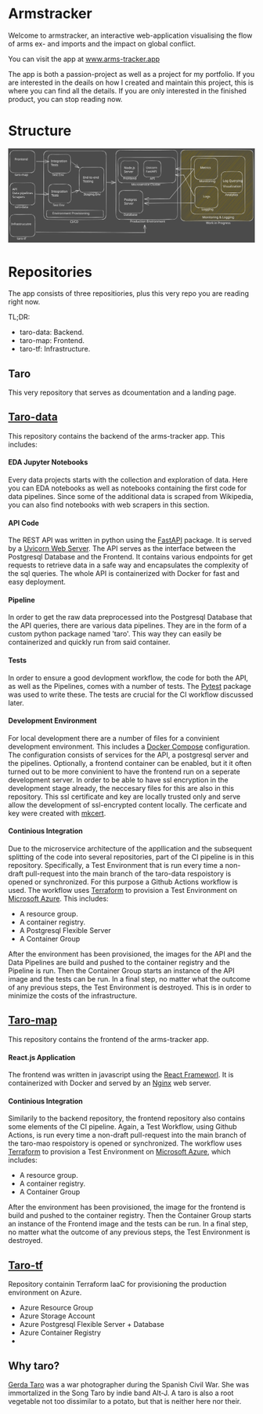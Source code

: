 <h1> Armstracker </h1>

Welcome to armstracker, an interactive web-application visualising the flow of arms ex- and imports and the impact on global conflict.

You can visit the app at <a href=https://www.arms-tracker.app>www.arms-tracker.app</a>

The app is both a passion-project as well as a project for my portfolio. 
If you are interested in the deails on how I created and maintain this project, this is where you can find all the details. 
If you are only interested in the finished product, you can stop reading now.

<h1>Structure</h1>
<img title="Project Structure" alt="This should be a really nice diagram of the project structure and workflow" src="images/taro-schema.svg">

<h1>Repositories</h1>
The app consists of three repositiories, plus this very repo you are reading right now.

TL;DR:
- taro-data: Backend.
- taro-map: Frontend.
- taro-tf: Infrastructure.

<h2>Taro</h2>
This very repository that serves as dcoumentation and a landing page.

<h2><a href=https://github.com/Kafkaese/taro-data>Taro-data</a></h2>
This repository contains the backend of the arms-tracker app. This includes:

<h4>EDA Jupyter Notebooks</h4>
Every data  projects  starts with the collection and exploration of data. Here you can EDA notebooks as well as notebooks containing the first code for data pipelines.
Since some of the additional data is scraped from Wikipedia, you can also find notebooks with web scrapers in this section.

<h4>API Code</h4>
The REST API was written in python using the <a href=https://fastapi.tiangolo.com/>FastAPI</a> package. It is served by a <a href=https://www.uvicorn.org/>Uvicorn Web Server</a>. The API serves as the interface between the Postgresql Database and the Frontend. It contains various endpoints for get requests to retrieve data in a safe way and encapsulates the complexity of the sql queries. The whole API is containerized with Docker for fast and easy deployment.

 <h4>Pipeline</h4>
 In order to get the raw data preprocessed into the Postgresql Database that the API queries, there are various data pipelines. They are in the form of a custom python package named 'taro'. This way they can easily be containerized and quickly run from said container.

 <h4>Tests</h4>
 In order to ensure a good devlopment workflow, the code for both the API, as well as the Pipelines, comes with a number of tests. The <a href=https://docs.pytest.org/en/7.4.x/>Pytest</a> package was used to write these. The tests are crucial for the CI workflow discussed later.

 <h4>Development Environment</h4>
 For local development there are a number of files for a convinient development environment. This includes a <a href=https://docs.docker.com/compose/>Docker Compose</a> configuration. 
The configuration consists of services for the API, a postgresql server and the pipelines. Optionally, a frontend container can be enabled, but it it often turned out to be more convinient to have the frontend run on a seperate development server.
 In order to be able to have ssl encryption in the development stage already, the neccesary files for this are also in this repository. This ssl certificate and key are locally trusted only and serve allow the development of ssl-encrypted content locally. The cerficate and key were created with <a href=https://github.com/FiloSottile/mkcert>mkcert</a>.

 <h4>Continious Integration</h4>
 Due to the microservice architecture of the appllication and the subsequent splitting of the code into several repositories, part of the CI pipeline is in this repository. Specifically, a Test Environment that is run every time a non-draft pull-request into the main branch of the taro-data respoistory is opened or synchronized. For this purpose a Github Actions workflow is used.
 The workflow uses <a href=https://www.terraform.io/>Terraform</a> to provision a Test Environment on <a href=https://www.terraform.io/>Microsoft Azure</a>. This includes:
 
 - A resource group.
 - A container registry. 
 - A Postgresql Flexible Server
 - A Container Group

After the environment has been provisioned, the images for the API and the Data Pipelines are build and pushed to the container registry and the Pipeline is run.  Then the  Container Group starts an instance of the API image and the tests can be run. In a final step, no matter what the outcome of any previous  steps, the Test Environment is destroyed. This is in  order to minimize the costs of the infrastructure. 
 
<h2><a href=https://github.com/Kafkaese/taro-map>Taro-map</a></h2>
This repository contains the frontend of the arms-tracker app. 

<h4>React.js Application</h4>
The frontend was written in javascript using the <a href=https://react.dev/>React Frameworl</a>. It is containerized with Docker and served by an <a href=https://nginx.org/en/>Nginx<a> web server.</a>

 <h4>Continious Integration</h4>
Similarily to the backend repository, the frontend repository also contains some elements of the CI pipeline. Again, a Test Workflow, using Github Actions, is run every time a non-draft pull-request into the main branch of the taro-mao respoistory is opened or synchronized.
The workflow uses <a href=https://www.terraform.io/>Terraform</a> to provision a Test Environment on <a href=https://www.terraform.io/>Microsoft Azure</a>, which includes:
 
 - A resource group.
 - A container registry. 
 - A Container Group

After the environment has been provisioned, the image for the frontend is build and pushed to the container registry. Then the Container Group starts an instance of the Frontend image and the tests can be run. In a final step, no matter what the outcome of any previous steps, the Test Environment is destroyed.

<h2><a href=https://github.com/Kafkaese/taro-tf>Taro-tf</a></h2>
Repository containin Terraform IaaC for provisioning the production environment on Azure.

- Azure Resource Group
- Azure Storage Account
- Azure Postgresql Flexible Server + Database
- Azure Container Registry
- 


<h2>Why taro?</h2>
<a href=https://en.wikipedia.org/wiki/Gerda_Taro>Gerda Taro</a> was a war photographer during the Spanish Civil War. She was immortalized in the Song Taro by indie band Alt-J. 
A taro is also a root vegetable not too dissimilar to a potato, but that is neither here nor their.
